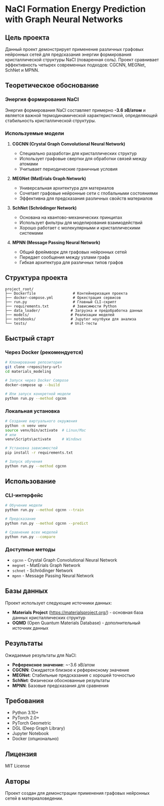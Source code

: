 # NaCl Formation Energy Prediction with Graph Neural Networks

## Цель проекта

Данный проект демонстрирует применение различных графовых нейронных сетей для предсказания энергии формирования кристаллической структуры NaCl (поваренная соль). Проект сравнивает эффективность четырех современных подходов: CGCNN, MEGNet, SchNet и MPNN.

## Теоретическое обоснование

### Энергия формирования NaCl
Энергия формирования NaCl составляет примерно **-3.6 эВ/атом** и является важной термодинамической характеристикой, определяющей стабильность кристаллической структуры.

### Используемые модели

1. **CGCNN (Crystal Graph Convolutional Neural Network)**
   - Специально разработан для кристаллических структур
   - Использует графовые свертки для обработки связей между атомами
   - Учитывает периодические граничные условия

2. **MEGNet (MatErials Graph Network)**
   - Универсальная архитектура для материалов
   - Сочетает графовые нейронные сети с глобальными состояниями
   - Эффективна для предсказания различных свойств материалов

3. **SchNet (Schrödinger Network)**
   - Основана на квантово-механических принципах
   - Использует фильтры для моделирования взаимодействий
   - Хорошо работает с молекулярными и кристаллическими системами

4. **MPNN (Message Passing Neural Network)**
   - Общий фреймворк для графовых нейронных сетей
   - Передает сообщения между узлами графа
   - Гибкая архитектура для различных типов графов

## Структура проекта

```
project_root/
├── Dockerfile                 # Контейнеризация проекта
├── docker-compose.yml         # Оркестрация сервисов
├── run.py                     # Главный CLI-скрипт
├── requirements.txt           # Зависимости Python
├── data_loader/              # Загрузка и предобработка данных
├── models/                   # Реализации моделей
├── notebooks/                # Jupyter ноутбуки для анализа
└── tests/                    # Unit-тесты
```

## Быстрый старт

### Через Docker (рекомендуется)

```bash
# Клонирование репозитория
git clone <repository-url>
cd materials_modeling

# Запуск через Docker Compose
docker-compose up --build

# Или запуск конкретной модели
python run.py --method cgcnn
```

### Локальная установка

```bash
# Создание виртуального окружения
python -m venv venv
source venv/bin/activate  # Linux/Mac
# или
venv\Scripts\activate     # Windows

# Установка зависимостей
pip install -r requirements.txt

# Запуск обучения
python run.py --method cgcnn
```

## Использование

### CLI-интерфейс

```bash
# Обучение модели
python run.py --method cgcnn --train

# Предсказание
python run.py --method cgcnn --predict

# Сравнение всех моделей
python run.py --compare
```

### Доступные методы
- `cgcnn` - Crystal Graph Convolutional Neural Network
- `megnet` - MatErials Graph Network  
- `schnet` - Schrödinger Network
- `mpnn` - Message Passing Neural Network

## Базы данных

Проект использует следующие источники данных:
- **Materials Project** (https://materialsproject.org/) - основная база данных кристаллических структур
- **OQMD** (Open Quantum Materials Database) - дополнительный источник данных

## Результаты

Ожидаемые результаты для NaCl:
- **Референсное значение**: ~-3.6 эВ/атом
- **CGCNN**: Ожидается близкое к референсному значение
- **MEGNet**: Стабильные предсказания с хорошей точностью
- **SchNet**: Физически обоснованные результаты
- **MPNN**: Базовые предсказания для сравнения

## Требования

- Python 3.10+
- PyTorch 2.0+
- PyTorch Geometric
- DGL (Deep Graph Library)
- Jupyter Notebook
- Docker (опционально)

## Лицензия

MIT License

## Авторы

Проект создан для демонстрации применения графовых нейронных сетей в материаловедении.
